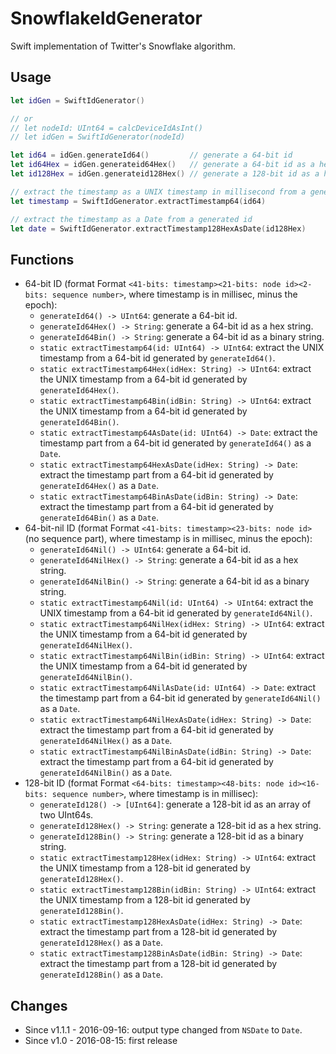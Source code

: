 SnowflakeIdGenerator
====================

Swift implementation of Twitter's Snowflake algorithm.


Usage
-----

```swift
let idGen = SwiftIdGenerator()

// or
// let nodeId: UInt64 = calcDeviceIdAsInt()
// let idGen = SwiftIdGenerator(nodeId)

let id64 = idGen.generateId64()         // generate a 64-bit id
let id64Hex = idGen.generateid64Hex()   // generate a 64-bit id as a hex string
let id128Hex = idGen.generateid128Hex() // generate a 128-bit id as a hex string

// extract the timestamp as a UNIX timestamp in millisecond from a generated id
let timestamp = SwiftIdGenerator.extractTimestamp64(id64)

// extract the timestamp as a Date from a generated id
let date = SwiftIdGenerator.extractTimestamp128HexAsDate(id128Hex)
```


Functions
---------

- 64-bit ID (format Format `<41-bits: timestamp><21-bits: node id><2-bits: sequence number>`, where timestamp is in millisec, minus the epoch):
  - `generateId64() -> UInt64`: generate a 64-bit id.
  - `generateId64Hex() -> String`: generate a 64-bit id as a hex string.
  - `generateId64Bin() -> String`: generate a 64-bit id as a binary string.
  - `static extractTimestamp64(id: UInt64) -> UInt64`: extract the UNIX timestamp from a 64-bit id generated by `generateId64()`.
  - `static extractTimestamp64Hex(idHex: String) -> UInt64`: extract the UNIX timestamp from a 64-bit id generated by `generateId64Hex()`.
  - `static extractTimestamp64Bin(idBin: String) -> UInt64`: extract the UNIX timestamp from a 64-bit id generated by `generateId64Bin()`.
  - `static extractTimestamp64AsDate(id: UInt64) -> Date`: extract the timestamp part from a 64-bit id generated by `generateId64()` as a `Date`.
  - `static extractTimestamp64HexAsDate(idHex: String) -> Date`: extract the timestamp part from a 64-bit id generated by `generateId64Hex()` as a `Date`.
  - `static extractTimestamp64BinAsDate(idBin: String) -> Date`: extract the timestamp part from a 64-bit id generated by `generateId64Bin()` as a `Date`.
- 64-bit-nil ID (format Format `<41-bits: timestamp><23-bits: node id>` (no sequence part), where timestamp is in millisec, minus the epoch):
  - `generateId64Nil() -> UInt64`: generate a 64-bit id.
  - `generateId64NilHex() -> String`: generate a 64-bit id as a hex string.
  - `generateId64NilBin() -> String`: generate a 64-bit id as a binary string.
  - `static extractTimestamp64Nil(id: UInt64) -> UInt64`: extract the UNIX timestamp from a 64-bit id generated by `generateId64Nil()`.
  - `static extractTimestamp64NilHex(idHex: String) -> UInt64`: extract the UNIX timestamp from a 64-bit id generated by `generateId64NilHex()`.
  - `static extractTimestamp64NilBin(idBin: String) -> UInt64`: extract the UNIX timestamp from a 64-bit id generated by `generateId64NilBin()`.
  - `static extractTimestamp64NilAsDate(id: UInt64) -> Date`: extract the timestamp part from a 64-bit id generated by `generateId64Nil()` as a `Date`.
  - `static extractTimestamp64NilHexAsDate(idHex: String) -> Date`: extract the timestamp part from a 64-bit id generated by `generateId64NilHex()` as a `Date`.
  - `static extractTimestamp64NilBinAsDate(idBin: String) -> Date`: extract the timestamp part from a 64-bit id generated by `generateId64NilBin()` as a `Date`.
- 128-bit ID (format Format `<64-bits: timestamp><48-bits: node id><16-bits: sequence number>`, where timestamp is in millisec):
  - `generateId128() -> [UInt64]`: generate a 128-bit id as an array of two UInt64s.
  - `generateId128Hex() -> String`: generate a 128-bit id as a hex string.
  - `generateId128Bin() -> String`: generate a 128-bit id as a binary string.
  - `static extractTimestamp128Hex(idHex: String) -> UInt64`: extract the UNIX timestamp from a 128-bit id generated by `generateId128Hex()`.
  - `static extractTimestamp128Bin(idBin: String) -> UInt64`: extract the UNIX timestamp from a 128-bit id generated by `generateId128Bin()`.
  - `static extractTimestamp128HexAsDate(idHex: String) -> Date`: extract the timestamp part from a 128-bit id generated by `generateId128Hex()` as a `Date`.
  - `static extractTimestamp128BinAsDate(idBin: String) -> Date`: extract the timestamp part from a 128-bit id generated by `generateId128Bin()` as a `Date`.


Changes
-------

- Since v1.1.1 - 2016-09-16: output type changed from `NSDate` to `Date`.
- Since v1.0 - 2016-08-15: first release
